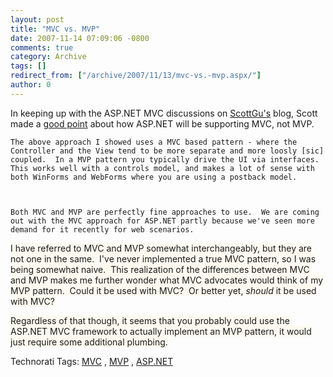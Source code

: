 ```yaml
---
layout: post
title: "MVC vs. MVP"
date: 2007-11-14 07:09:06 -0800
comments: true
category: Archive
tags: []
redirect_from: ["/archive/2007/11/13/mvc-vs.-mvp.aspx/"]
author: 0
---
```

<!-- more -->
<p>In keeping up with the ASP.NET MVC discussions on <a href="http://weblogs.asp.net/scottgu" target="_blank">ScottGu's</a> blog, Scott made a <a href="http://weblogs.asp.net/scottgu/archive/2007/11/13/asp-net-mvc-framework-part-1.aspx#5132370" target="_blank">good point</a> about how ASP.NET will be supporting MVC, not MVP.</p>  <p><code>The above approach I showed uses a MVC based pattern - where the Controller and the View tend to be more separate and more loosly [sic] coupled.  In a MVP pattern you typically drive the UI via interfaces.  This works well with a controls model, and makes a lot of sense with both WinForms and WebForms where you are using a postback model.</p>    <p>Both MVC and MVP are perfectly fine approaches to use.  We are coming out with the MVC approach for ASP.NET partly because we've seen more demand for it recently for web scenarios.</code></p>  <p><font style="background-color: #fcfaf0">I have referred to MVC and MVP somewhat interchangeably, but they are not one in the same.  I've never implemented a true MVC pattern, so I was being somewhat naive.  This realization of the differences between MVC and MVP makes me further wonder what MVC advocates would think of my MVP pattern.  Could it be used with MVC?  Or better yet, <em>should</em> it be used with MVC?</font></p>  <p><font style="background-color: #fcfaf0">Regardless of that though, it seems that you probably could use the ASP.NET MVC framework to actually implement an MVP pattern, it would just require some additional plumbing.</font></p>  <div class="wlWriterSmartContent" id="scid:0767317B-992E-4b12-91E0-4F059A8CECA8:6c80a4d2-d574-4962-b308-f6a8ddb35605" style="padding-right: 0px; display: inline; padding-left: 0px; padding-bottom: 0px; margin: 0px; padding-top: 0px">Technorati Tags:  		<a href="http://technorati.com/tags/MVC" rel="tag">MVC</a> 		,  		<a href="http://technorati.com/tags/MVP" rel="tag">MVP</a> 		,  		<a href="http://technorati.com/tags/ASP.NET" rel="tag">ASP.NET</a> 		</div>

